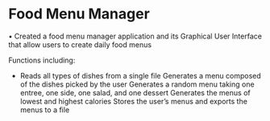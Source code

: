 # Food Menu Manager

•	Created a food menu manager application and its Graphical User Interface that allow users to create daily food menus

Functions including:
* Reads all types of dishes from a single file
Generates a menu composed of the dishes picked by the user
Generates a random menu taking one entree, one side, one salad, and one dessert
Generates the menus of lowest and highest calories
Stores the user’s menus and exports the menus to a file
